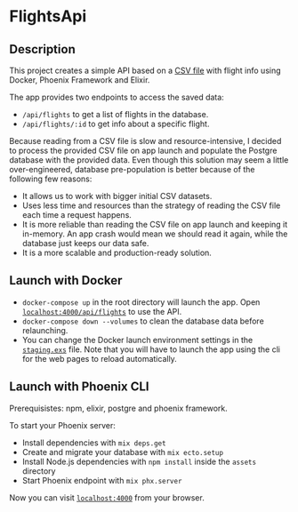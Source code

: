 # FlightsApi 

## Description  
This project creates a simple API based on a [CSV file](https://github.com/ssnd/flights_api/blob/main/initial_data.csv) with flight info using Docker, Phoenix Framework and Elixir.   

The app provides two endpoints to access the saved data:
 * `/api/flights` to get a list of flights in the database.
 * `/api/flights/:id` to get info about a specific flight.

Because reading from a CSV file is slow and resource-intensive, I decided to process the provided CSV file on app launch and populate the Postgre database with the provided data.
Even though this solution may seem a little over-engineered, database pre-population is better because of the following few reasons:
 * It allows us to work with bigger initial CSV datasets.
 * Uses less time and resources than the strategy of reading the CSV file each time a request happens.
 * It is more reliable than reading the CSV file on app launch and keeping it in-memory. An app crash would mean we should read it again, while the database just keeps our data safe.
 * It is a more scalable and production-ready solution.

## Launch with Docker
  * `docker-compose up` in the root directory will launch the app. Open [`localhost:4000/api/flights`](http://localhost:4000/api/flights) to use the API.
  * `docker-compose down --volumes` to clean the database data before relaunching.
  * You can change the Docker launch environment settings in the [`staging.exs`](https://github.com/ssnd/flights_api/blob/main/config/staging.exs) file. Note that you will have to launch the app using the cli for the web pages to reload automatically.

## Launch with Phoenix CLI
Prerequisistes: npm, elixir, postgre and phoenix framework.

To start your Phoenix server:

  * Install dependencies with `mix deps.get`
  * Create and migrate your database with `mix ecto.setup`
  * Install Node.js dependencies with `npm install` inside the `assets` directory
  * Start Phoenix endpoint with `mix phx.server`

Now you can visit [`localhost:4000`](http://localhost:4000) from your browser.

